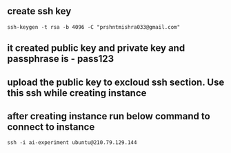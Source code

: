 ## create ssh key
```ssh-keygen -t rsa -b 4096 -C "prshntmishra033@gmail.com" ```
## it created public key and private key and passphrase is - pass123
## upload the public key to excloud ssh section. Use this ssh while creating instance

## after creating instance run below command to connect to instance
``` ssh -i ai-experiment ubuntu@210.79.129.144 ```
